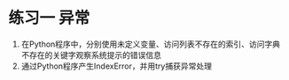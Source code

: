 # 练习一 异常
1. 在Python程序中，分别使用未定义变量、访问列表不存在的索引、访问字典不存在的关键字观察系统提示的错误信息
2. 通过Python程序产生IndexError，并用try捕获异常处理